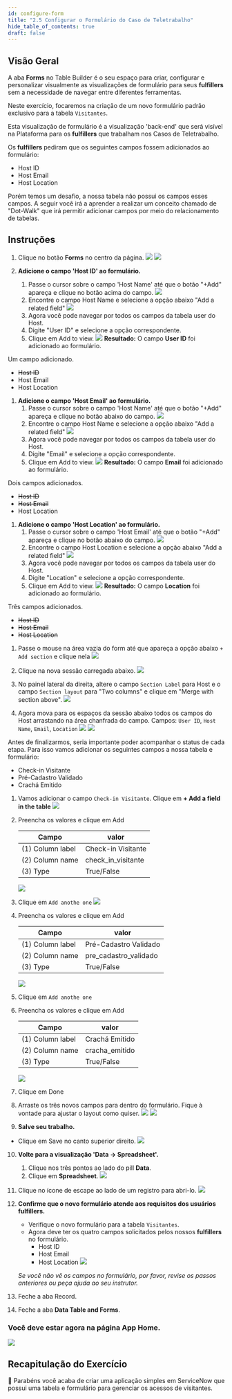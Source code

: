 ```yaml
---
id: configure-form
title: "2.5 Configurar o Formulário do Caso de Teletrabalho"
hide_table_of_contents: true
draft: false
---
```


## Visão Geral

A aba **Forms** no Table Builder é o seu espaço para criar, configurar e personalizar visualmente as visualizações de formulário para seus **fulfillers** sem a necessidade de navegar entre diferentes ferramentas.

Neste exercício, focaremos na criação de um novo formulário padrão exclusivo para a tabela `Visitantes`.

Esta visualização de formulário é a visualização 'back-end' que será visível na Plataforma para os **fulfillers** que trabalham nos Casos de Teletrabalho.

Os **fulfillers** pediram que os seguintes campos fossem adicionados ao formulário:
* Host ID
* Host Email
* Host Location

Porém temos um desafio, a nossa tabela não possui os campos esses campos. A seguir você irá a aprender a realizar um conceito chamado de "Dot-Walk" que irá permitir adicionar campos por meio do relacionamento de tabelas.

## Instruções

1. Clique no botão **Forms** no centro da página.
   ![](../images/2024-12-07-21-40-24.png)
   ![](../images/2024-12-07-21-41-06.png)

2. **Adicione o campo 'Host ID' ao formulário.**
   1. Passe o cursor sobre o campo 'Host Name' até que o botão "+Add" apareça e clique no botão acima do campo.
   ![](../images/2024-12-07-21-43-41.png)
   2. Encontre o campo Host Name e selecione a opção abaixo "Add a related field"
   ![](../images/2024-12-07-21-45-38.png)
   3. Agora você pode navegar por todos os campos da tabela user do Host.
   4. Digite "User ID" e selecione a opção correspondente.
   5. Clique em <span className="button-purple">Add to view</span>.
   ![](../images/2024-12-07-21-49-07.png)
   **Resultado:** O campo **User ID** foi adicionado ao formulário.

Um campo adicionado. 
* ~~Host ID~~
* Host Email
* Host Location

1. **Adicione o campo 'Host Email' ao formulário.**
   1. Passe o cursor sobre o campo 'Host Name' até que o botão "+Add" apareça e clique no botão abaixo do campo.
   ![](../images/2024-12-07-21-43-41.png)
   2. Encontre o campo Host Name e selecione a opção abaixo "Add a related field"
   ![](../images/2024-12-07-21-45-38.png)
   3. Agora você pode navegar por todos os campos da tabela user do Host.
   4. Digite "Email" e selecione a opção correspondente.
   5. Clique em <span className="button-purple">Add to view</span>.
   ![](../images/2024-12-07-21-53-47.png)
   **Resultado:** O campo **Email** foi adicionado ao formulário.

Dois campos adicionados. 
* ~~Host ID~~
* ~~Host Email~~
* Host Location

1. **Adicione o campo 'Host Location' ao formulário.**
   1. Passe o cursor sobre o campo 'Host Email' até que o botão "+Add" apareça e clique no botão abaixo do campo.
   ![](../images/2024-12-07-21-56-25.png)
   2. Encontre o campo Host Location e selecione a opção abaixo "Add a related field"
   ![](../images/2024-12-07-21-45-38.png)
   3. Agora você pode navegar por todos os campos da tabela user do Host.
   4. Digite "Location" e selecione a opção correspondente.
   5. Clique em <span className="button-purple">Add to view</span>.
   ![](../images/2024-12-07-21-57-15.png)
      **Resultado:** O campo **Location** foi adicionado ao formulário.

Três campos adicionados. 
* ~~Host ID~~
* ~~Host Email~~
* ~~Host Location~~

1. Passe o mouse na área vazia do form até que apareça a opção abaixo `+ Add section` e clique nela
   ![](../images/2024-12-07-21-59-21.png)

2. Clique na nova sessão carregada abaixo.
   ![](../images/2024-12-07-22-20-41.png)

3. No painel lateral da direita, altere o campo `Section Label` para Host e o campo `Section layout` para "Two columns" e clique em "Merge with section above".
   ![](../images/2024-12-07-22-02-59.png)

4. Agora mova para os espaços da sessão abaixo todos os campos do Host arrastando na área chanfrada do campo. Campos: `User ID`, `Host Name`, `Email`, `Location`
   ![](../images/2024-12-07-22-06-19.png)
   ![](../images/2024-12-07-22-07-07.png)

Antes de finalizarmos, seria importante poder acompanhar o status de cada etapa. Para isso vamos adicionar os seguintes campos a nossa tabela e formulário:
   - Check-in Visitante
   - Pré-Cadastro Validado
   - Crachá Emitido

1. Vamos adicionar o campo `Check-in Visitante`. Clique em **+ Add a field in the table**
    ![](../images/2024-12-11-00-13-28.png)

2. Preencha os valores e clique em <span className="button-purple">Add</span>
   
    | Campo | valor |
    |-------|-------|
    | (1) Column label | Check-in Visitante |
    | (2) Column name | check_in_visitante |
    | (3) Type | True/False |

    ![](../images/2024-12-11-00-16-04.png)

3. Clique em `Add anothe one`
   ![](../images/2024-12-11-00-18-37.png)

4. Preencha os valores e clique em <span className="button-purple">Add</span>
   
    | Campo | valor |
    |-------|-------|
    | (1) Column label | Pré-Cadastro Validado |
    | (2) Column name | pre_cadastro_validado |
    | (3) Type | True/False |

    ![](../images/2024-12-11-00-19-36.png)

5. Clique em `Add anothe one`

6. Preencha os valores e clique em <span className="button-purple">Add</span>
   
    | Campo | valor |
    |-------|-------|
    | (1) Column label | Crachá Emitido |
    | (2) Column name | cracha_emitido |
    | (3) Type | True/False |

    ![](../images/2024-12-11-00-20-43.png)

7. Clique em <span className="button-purple">Done</span>

8. Arraste os três novos campos para dentro do formulário. Fique à vontade para ajustar o layout como quiser.
   ![](../images/2024-12-11-00-23-05.png)
   ![](../images/2024-12-11-00-25-04.png)

9.  **Salve seu trabalho.**
   * Clique em <span className="button-purple">Save</span> no canto superior direito.
   ![](../images/2024-12-07-22-21-35.png)

10. **Volte para a visualização 'Data -> Spreadsheet'.**
    1. Clique nos três pontos ao lado do pill **Data**.
    2. Clique em **Spreadsheet**.
   ![](../images/2024-12-07-22-22-22.png)

11. Clique no ícone de escape ao lado de um registro para abri-lo.
   ![](../images/2024-12-07-22-11-04.png)

12. **Confirme que o novo formulário atende aos requisitos dos usuários fulfillers.**
    * Verifique o novo formulário para a tabela `Visitantes`.
    * Agora deve ter os quatro campos solicitados pelos nossos **fulfillers** no formulário.
      * Host ID
      * Host Email
      * Host Location
    ![](../images/2024-12-07-22-12-16.png)

    _Se você não vê os campos no formulário, por favor, revise os passos anteriores ou peça ajuda ao seu instrutor._

13. Feche a aba Record.

14. Feche a aba **Data Table and Forms**.

### Você deve estar agora na página **App Home**.
  ![](../images/2024-12-07-22-22-58.png)

## Recapitulação do Exercício

🎉 Parabéns você acaba de criar uma aplicação simples em ServiceNow que possui uma tabela e formulário para gerenciar os acessos de visitantes.
